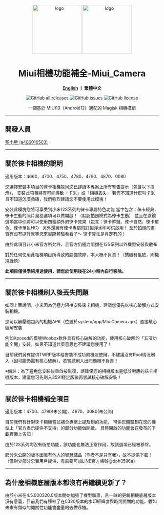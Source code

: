 <div align="center">
   <img width="160" src="https://i.imgur.com/wz2b85J.png" alt="logo">
   <img width="160" src="https://i.imgur.com/jm0M0rG.png" alt="logo">
   <h1>Miui相機功能補全-Miui_Camera</h1>
   <p>
       <b><a href="https://github.com/a406010503/Miui_Camera/blob/main/Leica_en.md">English</a>  丨 繁體中文</b>
   </p>
   <a href="https://github.com/a406010503/Miui_Camera/releases"><img alt="GitHub all releases" src="https://img.shields.io/github/downloads/a406010503/Miui_Camera/total?label=Downloads"></a>
   <a href="https://github.com/a406010503/Miui_Camera/issues"><img alt="GitHub issues" src="https://img.shields.io/github/issues/a406010503/Miui_Camera"></a>
   <a href="https://github.com/a406010503/Miui_Camera/blob/main/LICENSE"><img alt="GitHub license" src="https://img.shields.io/github/license/a406010503/Miui_Camera"></a>
   <p>一個基於 MIUI13（Android12）適配的 Magisk 相機模組</p>
</div>

---

## 開發人員
[聖小熊 (a406010503)](https://github.com/a406010503)

---

## 關於徠卡相機的說明
適用版本：4660、4700、4750、4780、4790、4870、0080

您選擇安裝本項目的徠卡相機視同您已詳讀本專案上所有警告提示（包含以下提示），
安裝此項目將有可能導致「卡米」或「相機丟失」
若您不知道什麼叫卡米且不知道怎麼救磚，我們強烈建議您不要使用此模塊！

安裝此模塊您將可享受到小米12S系列的徠卡專屬特色功能
當中包含：徠卡經典、徠卡生動的照片風格選項可以做開啟！（默認拍照模式為徠卡生動）
並且在濾鏡選項當中你將可以使用四種額外的徠卡效果（包含：徠卡鮮豔、徠卡自然、徠卡單色、徠卡單色HC）
另外還擁有徠卡專屬的訂製浮水印可供啟用！
至於拍照的畫質有沒有提升就等您來實際體驗看看了～ 徠卡算法是肯定有的！<p>

由於此項目非小米官方所允許，且官方仍極力阻擋在12S系列以外機型安裝與散布<p>
對於任何使用此相機項目所導致的設備故障，本人概不負責！（搞機有風險，刷機須謹慎）<p>
**此項目僅供學術用途使用，請您於使用後在24小時內自行移除。**</p>

---

## 關於徠卡相機刷入後丟失問題
如同上面說明，小米因為仍極力阻擋安裝徠卡相機，建議您優先以核心破解方式安裝相機。<p>
您可以解壓縮包內的相機APK（位置於system/app/MiuiCamera.apk）直接核心破解安裝<p>
例如Xposed的模塊Woobox軟件具有核心破解的功能，使用核心破解的「五項功能全開」安裝，如果不知道什麼意思也不建議您使用了！<p>
目前我們另有提供TWRP版本給安裝不成功的機友使用，不建議沒有Root情況刷入（因可能仍需有核心破解），若嘗試刷入出問題概不負責！<p>
※備註：為了避免您安裝後重啟被恢復，請確保您的相機版本是低於對應的徠卡相機版本，建議您可先刷入3591穩定版後再嘗試核心破解安裝！</p>

---

## 關於徠卡相機補全項目
適用版本：4700、4790(未公開)、4870、0080(未公開)

目前我們有針對徠卡相機嘗試補全專案上提及到的功能，
可供您體驗到在您的機型上「官方表示硬件不支持」的部分功能做開啟。
具體開啟的功能會在發布的下載頁面上告知！

由於12S系列均沒有街拍功能，該功能也無法正常作用，故該選項已經被移除。<p>
部分未公開的版本因擁有他人的智慧結晶（作者不是只有我），故不提供下載！（僅對少部分忠實用戶提供，有需要可加LINE官方帳號@doh0596a）</p>

---

## 為什麼相機底層版本都沒有再繼續更新了？
由於小米在4.5.000320.0版本開始加強了機型驗證，且一昧的更新相機底層版本沒有意義，目前我們有移植了在0320版本的水印經緯度與時間開關的功能，假如未來有類似的開關性功能會盡量的去做移植。
